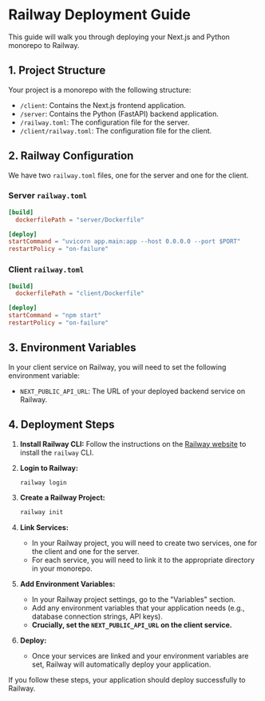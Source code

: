 # Railway Deployment Guide

This guide will walk you through deploying your Next.js and Python monorepo to Railway.

## 1. Project Structure

Your project is a monorepo with the following structure:

- `/client`: Contains the Next.js frontend application.
- `/server`: Contains the Python (FastAPI) backend application.
- `/railway.toml`: The configuration file for the server.
- `/client/railway.toml`: The configuration file for the client.

## 2. Railway Configuration

We have two `railway.toml` files, one for the server and one for the client.

### Server `railway.toml`

```toml
[build]
  dockerfilePath = "server/Dockerfile"

[deploy]
startCommand = "uvicorn app.main:app --host 0.0.0.0 --port $PORT"
restartPolicy = "on-failure"
```

### Client `railway.toml`

```toml
[build]
  dockerfilePath = "client/Dockerfile"

[deploy]
startCommand = "npm start"
restartPolicy = "on-failure"
```

## 3. Environment Variables

In your client service on Railway, you will need to set the following environment variable:

-   `NEXT_PUBLIC_API_URL`: The URL of your deployed backend service on Railway.

## 4. Deployment Steps

1.  **Install Railway CLI:** Follow the instructions on the [Railway website](https://docs.railway.app/cli/installation) to install the `railway` CLI.

2.  **Login to Railway:**
    ```bash
    railway login
    ```

3.  **Create a Railway Project:**
    ```bash
    railway init
    ```

4.  **Link Services:**
    - In your Railway project, you will need to create two services, one for the client and one for the server.
    - For each service, you will need to link it to the appropriate directory in your monorepo.

5.  **Add Environment Variables:**
    - In your Railway project settings, go to the "Variables" section.
    - Add any environment variables that your application needs (e.g., database connection strings, API keys).
    - **Crucially, set the `NEXT_PUBLIC_API_URL` on the client service.**

6.  **Deploy:**
    - Once your services are linked and your environment variables are set, Railway will automatically deploy your application.

If you follow these steps, your application should deploy successfully to Railway.
